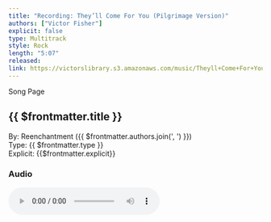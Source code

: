 ```yaml
---
title: "Recording: They’ll Come For You (Pilgrimage Version)"
authors: ["Victor Fisher"]
explicit: false
type: Multitrack
style: Rock
length: "5:07"
released:
link: https://victorslibrary.s3.amazonaws.com/music/Theyll+Come+For+You/Theyll+Come+For+You+(Pilgrimage+Version).mp3
---
```


<g-link to="/song/theyll-come-for-you">Song Page</g-link>

## {{ $frontmatter.title }}

By: <g-link to="/band/reenchantment">Reenchantment</g-link> ({{ $frontmatter.authors.join(', ') }})  
Type: {{ $frontmatter.type }}  
Explicit: {{$frontmatter.explicit}}

### Audio

<audio controls controlsList="nodownload">
  <source :src="$frontmatter.link" type="audio/mpeg">
Your browser does not support the audio element.
</audio>
